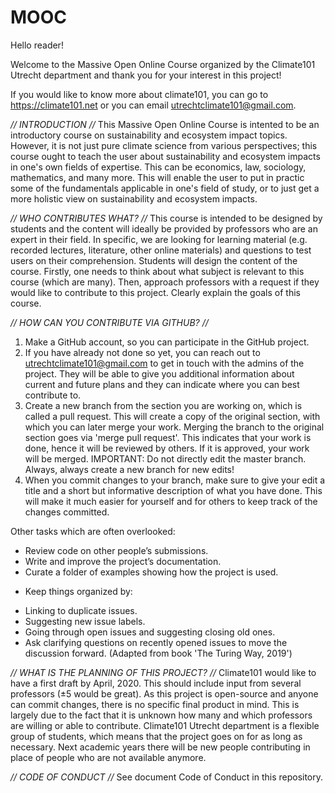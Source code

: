 # MOOC

Hello reader! 

Welcome to the Massive Open Online Course organized by the Climate101 Utrecht department and thank you for your interest in this project! 

If you would like to know more about climate101, you can go to https://climate101.net or you can email utrechtclimate101@gmail.com. 

*// INTRODUCTION //*
This Massive Open Online Course is intented to be an introductory course on sustainability and ecosystem impact topics. However, it is not just pure climate science from various perspectives; this course ought to teach the user about sustainability and ecosystem impacts in one's own fields of expertise. This can be economics, law, sociology, mathematics, and many more. This will enable the user to put in practic some of the fundamentals applicable in one's field of study, or to just get a more holistic view on sustainability and ecosystem impacts.

*// WHO CONTRIBUTES WHAT? //*
This course is intended to be designed by students and the content will ideally be provided by professors who are an expert in their field. In specific, we are looking for learning material (e.g. recorded lectures, literature, other online materials) and questions to test users on their comprehension.
Students will design the content of the course. Firstly, one needs to think about what subject is relevant to this course (which are many). Then, approach professors with a request if they would like to contribute to this project. Clearly explain the goals of this course. 

*// HOW CAN YOU CONTRIBUTE VIA GITHUB? //*
1. Make a GitHub account, so you can participate in the GitHub project.
2. If you have already not done so yet, you can reach out to utrechtclimate101@gmail.com to get in touch with the admins of the project. They will be able to give you additional information about current and future plans and they can indicate where you can best contribute to. 
3. Create a new branch from the section you are working on, which is called a pull request. This will create a copy of the original section, with which you can later merge your work. Merging the branch to the original section goes via 'merge pull request'. This indicates that your work is done, hence it will be reviewed by others. If it is approved, your work will be merged. IMPORTANT: Do not directly edit the master branch. Always, always create a new branch for new edits!
4. When you commit changes to your branch, make sure to give your edit a title and a short but informative description of what you have done. This will make it much easier for yourself and for others to keep track of the changes committed. 

Other tasks which are often overlooked:
* Review code on other people’s submissions.
* Write and improve the project’s documentation.
* Curate a folder of examples showing how the project is used.
- Keep things organized by:
* Linking to duplicate issues.
* Suggesting new issue labels.
* Going through open issues and suggesting closing old ones.
* Ask clarifying questions on recently opened issues to move the discussion forward.
(Adapted from book 'The Turing Way, 2019')

*// WHAT IS THE PLANNING OF THIS PROJECT? //*
Climate101 would like to have a first draft by April, 2020. This should include input from several professors (±5 would be great).
As this project is open-source and anyone can commit changes, there is no specific final product in mind. This is largely due to the fact that it is unknown how many and which professors are willing or able to contribute.
Climate101 Utrecht department is a flexible group of students, which means that the project goes on for as long as necessary. Next academic years there will be new people contributing in place of people who are not available anymore. 

*// CODE OF CONDUCT //*
See document Code of Conduct in this repository.



